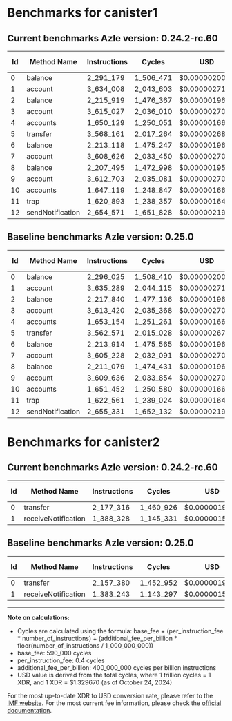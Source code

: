 # Benchmarks for canister1

## Current benchmarks Azle version: 0.24.2-rc.60

| Id  | Method Name      | Instructions | Cycles    | USD           | USD/Million Calls | Change                            |
| --- | ---------------- | ------------ | --------- | ------------- | ----------------- | --------------------------------- |
| 0   | balance          | 2_291_179    | 1_506_471 | $0.0000020031 | $2.00             | <font color="green">-4_846</font> |
| 1   | account          | 3_634_008    | 2_043_603 | $0.0000027173 | $2.71             | <font color="green">-1_281</font> |
| 2   | balance          | 2_215_919    | 1_476_367 | $0.0000019631 | $1.96             | <font color="green">-1_921</font> |
| 3   | account          | 3_615_027    | 2_036_010 | $0.0000027072 | $2.70             | <font color="red">+1_607</font>   |
| 4   | accounts         | 1_650_129    | 1_250_051 | $0.0000016622 | $1.66             | <font color="green">-3_025</font> |
| 5   | transfer         | 3_568_161    | 2_017_264 | $0.0000026823 | $2.68             | <font color="red">+5_590</font>   |
| 6   | balance          | 2_213_118    | 1_475_247 | $0.0000019616 | $1.96             | <font color="green">-796</font>   |
| 7   | account          | 3_608_626    | 2_033_450 | $0.0000027038 | $2.70             | <font color="red">+3_398</font>   |
| 8   | balance          | 2_207_495    | 1_472_998 | $0.0000019586 | $1.95             | <font color="green">-3_584</font> |
| 9   | account          | 3_612_703    | 2_035_081 | $0.0000027060 | $2.70             | <font color="red">+3_067</font>   |
| 10  | accounts         | 1_647_119    | 1_248_847 | $0.0000016606 | $1.66             | <font color="green">-4_333</font> |
| 11  | trap             | 1_620_893    | 1_238_357 | $0.0000016466 | $1.64             | <font color="green">-1_668</font> |
| 12  | sendNotification | 2_654_571    | 1_651_828 | $0.0000021964 | $2.19             | <font color="green">-760</font>   |

## Baseline benchmarks Azle version: 0.25.0

| Id  | Method Name      | Instructions | Cycles    | USD           | USD/Million Calls |
| --- | ---------------- | ------------ | --------- | ------------- | ----------------- |
| 0   | balance          | 2_296_025    | 1_508_410 | $0.0000020057 | $2.00             |
| 1   | account          | 3_635_289    | 2_044_115 | $0.0000027180 | $2.71             |
| 2   | balance          | 2_217_840    | 1_477_136 | $0.0000019641 | $1.96             |
| 3   | account          | 3_613_420    | 2_035_368 | $0.0000027064 | $2.70             |
| 4   | accounts         | 1_653_154    | 1_251_261 | $0.0000016638 | $1.66             |
| 5   | transfer         | 3_562_571    | 2_015_028 | $0.0000026793 | $2.67             |
| 6   | balance          | 2_213_914    | 1_475_565 | $0.0000019620 | $1.96             |
| 7   | account          | 3_605_228    | 2_032_091 | $0.0000027020 | $2.70             |
| 8   | balance          | 2_211_079    | 1_474_431 | $0.0000019605 | $1.96             |
| 9   | account          | 3_609_636    | 2_033_854 | $0.0000027044 | $2.70             |
| 10  | accounts         | 1_651_452    | 1_250_580 | $0.0000016629 | $1.66             |
| 11  | trap             | 1_622_561    | 1_239_024 | $0.0000016475 | $1.64             |
| 12  | sendNotification | 2_655_331    | 1_652_132 | $0.0000021968 | $2.19             |

# Benchmarks for canister2

## Current benchmarks Azle version: 0.24.2-rc.60

| Id  | Method Name         | Instructions | Cycles    | USD           | USD/Million Calls | Change                           |
| --- | ------------------- | ------------ | --------- | ------------- | ----------------- | -------------------------------- |
| 0   | transfer            | 2_177_316    | 1_460_926 | $0.0000019425 | $1.94             | <font color="red">+19_936</font> |
| 1   | receiveNotification | 1_388_328    | 1_145_331 | $0.0000015229 | $1.52             | <font color="red">+5_085</font>  |

## Baseline benchmarks Azle version: 0.25.0

| Id  | Method Name         | Instructions | Cycles    | USD           | USD/Million Calls |
| --- | ------------------- | ------------ | --------- | ------------- | ----------------- |
| 0   | transfer            | 2_157_380    | 1_452_952 | $0.0000019319 | $1.93             |
| 1   | receiveNotification | 1_383_243    | 1_143_297 | $0.0000015202 | $1.52             |

---

**Note on calculations:**

-   Cycles are calculated using the formula: base_fee + (per_instruction_fee \* number_of_instructions) + (additional_fee_per_billion \* floor(number_of_instructions / 1_000_000_000))
-   base_fee: 590_000 cycles
-   per_instruction_fee: 0.4 cycles
-   additional_fee_per_billion: 400_000_000 cycles per billion instructions
-   USD value is derived from the total cycles, where 1 trillion cycles = 1 XDR, and 1 XDR = $1.329670 (as of October 24, 2024)

For the most up-to-date XDR to USD conversion rate, please refer to the [IMF website](https://www.imf.org/external/np/fin/data/rms_sdrv.aspx).
For the most current fee information, please check the [official documentation](https://internetcomputer.org/docs/current/developer-docs/gas-cost#execution).
